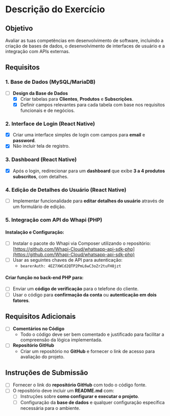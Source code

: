 
# Descrição do Exercício

## Objetivo
Avaliar as tuas competências em desenvolvimento de software, incluindo a criação de bases de dados, o desenvolvimento de interfaces de usuário e a integração com APIs externas.

## Requisitos

### 1. Base de Dados (MySQL/MariaDB)

- [ ] **Design da Base de Dados**
  - [x] Criar tabelas para **Clientes**, **Produtos** e **Subscrições**.
  - [x] Definir campos relevantes para cada tabela com base nos requisitos funcionais e de negócios.

### 2. Interface de Login (React Native)

- [x] Criar uma interface simples de login com campos para **email** e **password**.
- [x] Não incluir tela de registro.

### 3. Dashboard (React Native)

- [x] Após o login, redirecionar para um **dashboard** que exibe **3 a 4 produtos subscritos**, com detalhes.

### 4. Edição de Detalhes do Usuário (React Native)

- [ ] Implementar funcionalidade para **editar detalhes do usuário** através de um formulário de edição.

### 5. Integração com API do Whapi (PHP)

#### Instalação e Configuração:
- [ ] Instalar o pacote do Whapi via Composer utilizando o repositório: [https://github.com/Whapi-Cloud/whatsapp-api-sdk-php](https://github.com/Whapi-Cloud/whatsapp-api-sdk-php)
- [ ] Usar as seguintes chaves de API para autenticação:
  - `bearerAuth: 4EZ7XWCd2QTP2PmL6wC3oZr2tuFH8jzt`

#### Criar função no back-end PHP para:
- [ ] Enviar um **código de verificação** para o telefone do cliente.
- [ ] Usar o código para **confirmação da conta** ou **autenticação em dois fatores**.

## Requisitos Adicionais

- [ ] **Comentários no Código**
  - Todo o código deve ser bem comentado e justificado para facilitar a compreensão da lógica implementada.
- [ ] **Repositório GitHub**
  - Criar um repositório no **GitHub** e fornecer o link de acesso para avaliação do projeto.

## Instruções de Submissão

- [ ] Fornecer o link do **repositório GitHub** com todo o código fonte.
- [ ] O repositório deve incluir um **README.md** com:
  - [ ] Instruções sobre **como configurar e executar o projeto**.
  - [ ] Configuração da **base de dados** e qualquer configuração específica necessária para o ambiente.

